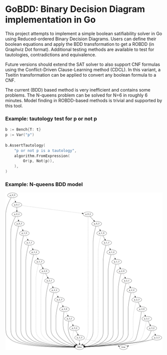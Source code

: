 # GoBDD: Binary Decision Diagram implementation in Go

This project attempts to implement a simple boolean satifiability solver in Go using Reduced-ordered Binary Decision Diagrams.
Users can define their boolean equations and apply the BDD transformation to get a ROBDD (in Graphviz Dot format).
Additional testing methods are available to test for tautologies, contradictions and equivalence.

Future versions should extend the SAT solver to also support CNF formulas using the Conflict-Driven Clause-Learning method (CDCL).
In this variant, a Tseitin transformation can be applied to convert any boolean formula to a CNF.

The current (BDD) based method is very inefficient and contains some problems. The N-queens problem can be solved for N=6 in roughly 6 minutes.
Model finding in ROBDD-based methods is trivial and supported by this tool.

### Example: tautology test for p or not p

```go
b := Bench{T: t}
p := Var("p")

b.AssertTautology(
    "p or not p is a tautology",
    algorithm.FromExpression(
        Or(p, Not(p)),
    ),
)
```

### Example: N-queens BDD model

![n-queens model](doc/images/bdd.dot.png)
